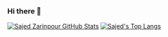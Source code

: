 ### Hi there 👋

  [![Sajed Zarinpour GitHub Stats](https://github-readme-stats.vercel.app/api?username=sajed-zarrinpour&show_icons=true&include_all_commits=true&theme=merko&count_private=true&line_height=40)]([https://sajed-zarrinpour.github.io/](https://sajed-zarrinpour.github.io/))
  [![Sajed's Top Langs](https://github-readme-stats.vercel.app/api/top-langs/?username=sajed-zarrinpour&langs_count=5&theme=merko&exclude_repo=)](https://github.com/sajed-zarrinpour)
</div>
